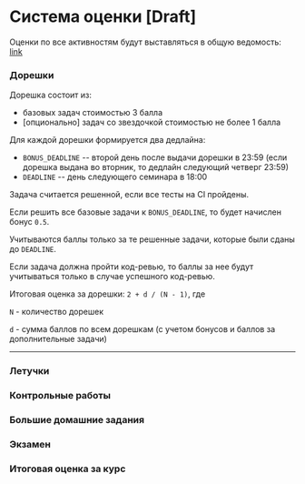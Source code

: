 # Система оценки [Draft]

Оценки по все активностям будут выставляться в общую ведомость: [link](https://docs.google.com/spreadsheets/d/15CNIxcJV6dVjSQL6dwiE8mfm-uOmQ_tNXRoJSMkCvu4/edit)

### Дорешки

Дорешка состоит из:
 - базовых задач стоимостью 3 балла
 - [опционально] задач со звездочкой стоимостью не более 1 балла

Для каждой дорешки формируется два дедлайна:
 - `BONUS_DEADLINE` -- второй день после выдачи дорешки в 23:59 (если дорешка выдана во вторник, то дедлайн следующий четверг 23:59)
 - `DEADLINE` -- день следующего семинара в 18:00

Задача считается решенной, если все тесты на CI пройдены.

Если решить все базовые задачи к `BONUS_DEADLINE`, то будет начислен бонус `0.5`.

Учитываются баллы только за те решенные задачи, которые были сданы до `DEADLINE`. 

Если задача должна пройти код-ревью, то баллы за нее будут учитываться только в случае успешного код-ревью.

Итоговая оценка за дорешки: `2 + d / (N - 1)`, где

`N` - количество дорешек

`d` - сумма баллов по всем дорешкам (с учетом бонусов и баллов за дополнительные задачи)

---

### Летучки

### Контрольные работы

### Большие домашние задания

### Экзамен

### Итоговая оценка за курс
